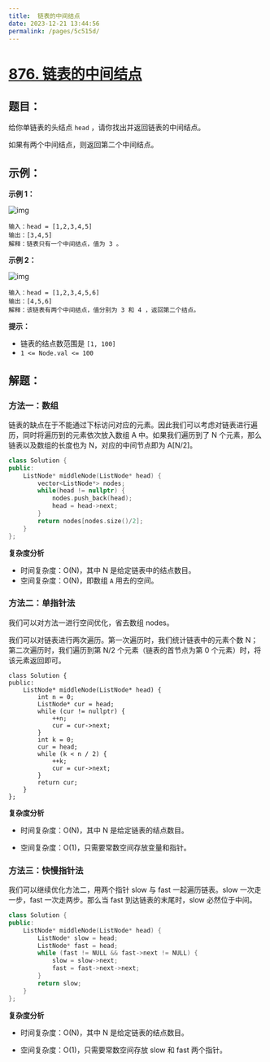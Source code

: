 ```yaml
---
title:  链表的中间结点
date: 2023-12-21 13:44:56
permalink: /pages/5c515d/
---
```

# [876. 链表的中间结点](https://leetcode.cn/problems/middle-of-the-linked-list/)

## 题目：

给你单链表的头结点 `head` ，请你找出并返回链表的中间结点。

如果有两个中间结点，则返回第二个中间结点。

## 示例：

**示例 1：**

![img](https://assets.leetcode.com/uploads/2021/07/23/lc-midlist1.jpg)

```
输入：head = [1,2,3,4,5]
输出：[3,4,5]
解释：链表只有一个中间结点，值为 3 。
```

**示例 2：**

![img](https://assets.leetcode.com/uploads/2021/07/23/lc-midlist2.jpg)

```
输入：head = [1,2,3,4,5,6]
输出：[4,5,6]
解释：该链表有两个中间结点，值分别为 3 和 4 ，返回第二个结点。
```

**提示：**

- 链表的结点数范围是 `[1, 100]`
- `1 <= Node.val <= 100`

## 解题：

### 方法一：数组

链表的缺点在于不能通过下标访问对应的元素。因此我们可以考虑对链表进行遍历，同时将遍历到的元素依次放入数组 A 中。如果我们遍历到了 N 个元素，那么链表以及数组的长度也为 N，对应的中间节点即为 A[N/2]。

```CPP
class Solution {
public:
    ListNode* middleNode(ListNode* head) {
        vector<ListNode*> nodes;
        while(head != nullptr) {
            nodes.push_back(head);
            head = head->next;
        }
        return nodes[nodes.size()/2];
    }
};
```

**复杂度分析**

- 时间复杂度：O(N)，其中 N 是给定链表中的结点数目。
- 空间复杂度：O(N)，即数组 `A` 用去的空间。

### 方法二：单指针法

我们可以对方法一进行空间优化，省去数组 nodes。

我们可以对链表进行两次遍历。第一次遍历时，我们统计链表中的元素个数 N；第二次遍历时，我们遍历到第 N/2 个元素（链表的首节点为第 0 个元素）时，将该元素返回即可。

```CPPclass Solution {
class Solution {
public:
    ListNode* middleNode(ListNode* head) {
        int n = 0;
        ListNode* cur = head;
        while (cur != nullptr) {
            ++n;
            cur = cur->next;
        }
        int k = 0;
        cur = head;
        while (k < n / 2) {
            ++k;
            cur = cur->next;
        }
        return cur;
    }
};
```

**复杂度分析**

- 时间复杂度：O(N)，其中 N 是给定链表的结点数目。

- 空间复杂度：O(1)，只需要常数空间存放变量和指针。


### 方法三：快慢指针法

我们可以继续优化方法二，用两个指针 slow 与 fast 一起遍历链表。slow 一次走一步，fast 一次走两步。那么当 fast 到达链表的末尾时，slow 必然位于中间。

```CPP
class Solution {
public:
    ListNode* middleNode(ListNode* head) {
        ListNode* slow = head;
        ListNode* fast = head;
        while (fast != NULL && fast->next != NULL) {
            slow = slow->next;
            fast = fast->next->next;
        }
        return slow;
    }
};
```

**复杂度分析**

- 时间复杂度：O(N)，其中 N 是给定链表的结点数目。

- 空间复杂度：O(1)，只需要常数空间存放 slow 和 fast 两个指针。
  
